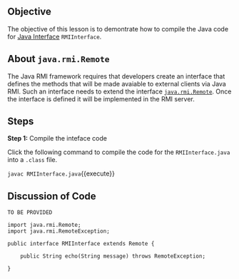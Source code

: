 ## Objective
The objective of this lesson is to demontrate how to compile the Java code for [Java Interface](https://www.w3schools.com/java/java_interface.asp) `RMIInterface`.

## About `java.rmi.Remote`

The Java RMI framework requires that developers create an interface that defines the methods that will be made avaiable to external clients via Java RMI. Such an interface needs to extend the interface [`java.rmi.Remote`](https://docs.oracle.com/javase/7/docs/api/java/rmi/Remote.html). Once the interface is defined it will be implemented in the RMI server.

## Steps

**Step 1:** Compile the inteface code

Click the following command to compile the code for the `RMIInterface.java` into a `.class` file.


`javac RMIInterface.java`{{execute}}

## Discussion of Code

`TO BE PROVIDED`

```
import java.rmi.Remote;
import java.rmi.RemoteException;

public interface RMIInterface extends Remote {

    public String echo(String message) throws RemoteException;

}
```